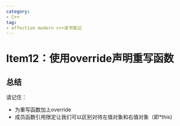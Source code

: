 ```yaml
---
category: 
- C++
tag:
- effective modern c++读书笔记
---
```


# Item12：使用override声明重写函数



## 总结

请记住：

- 为重写函数加上override
- 成员函数引用限定让我们可以区别对待左值对象和右值对象（即*this)